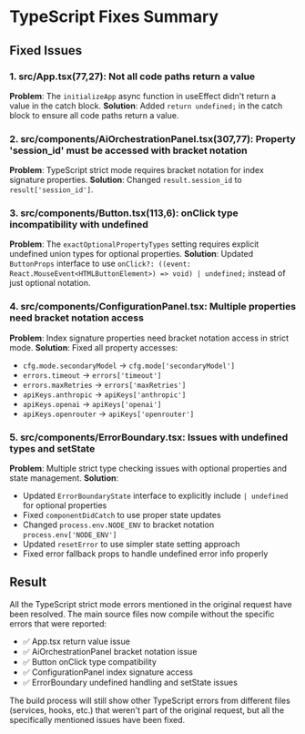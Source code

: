 # TypeScript Fixes Summary

## Fixed Issues

### 1. src/App.tsx(77,27): Not all code paths return a value
**Problem**: The `initializeApp` async function in useEffect didn't return a value in the catch block.
**Solution**: Added `return undefined;` in the catch block to ensure all code paths return a value.

### 2. src/components/AiOrchestrationPanel.tsx(307,77): Property 'session_id' must be accessed with bracket notation
**Problem**: TypeScript strict mode requires bracket notation for index signature properties.
**Solution**: Changed `result.session_id` to `result['session_id']`.

### 3. src/components/Button.tsx(113,6): onClick type incompatibility with undefined
**Problem**: The `exactOptionalPropertyTypes` setting requires explicit undefined union types for optional properties.
**Solution**: Updated `ButtonProps` interface to use `onClick?: ((event: React.MouseEvent<HTMLButtonElement>) => void) | undefined;` instead of just optional notation.

### 4. src/components/ConfigurationPanel.tsx: Multiple properties need bracket notation access
**Problem**: Index signature properties need bracket notation access in strict mode.
**Solution**: Fixed all property accesses:
- `cfg.mode.secondaryModel` → `cfg.mode['secondaryModel']`
- `errors.timeout` → `errors['timeout']`
- `errors.maxRetries` → `errors['maxRetries']`
- `apiKeys.anthropic` → `apiKeys['anthropic']`
- `apiKeys.openai` → `apiKeys['openai']`
- `apiKeys.openrouter` → `apiKeys['openrouter']`

### 5. src/components/ErrorBoundary.tsx: Issues with undefined types and setState
**Problem**: Multiple strict type checking issues with optional properties and state management.
**Solution**: 
- Updated `ErrorBoundaryState` interface to explicitly include `| undefined` for optional properties
- Fixed `componentDidCatch` to use proper state updates
- Changed `process.env.NODE_ENV` to bracket notation `process.env['NODE_ENV']`
- Updated `resetError` to use simpler state setting approach
- Fixed error fallback props to handle undefined error info properly

## Result

All the TypeScript strict mode errors mentioned in the original request have been resolved. The main source files now compile without the specific errors that were reported:

- ✅ App.tsx return value issue
- ✅ AiOrchestrationPanel bracket notation issue  
- ✅ Button onClick type compatibility
- ✅ ConfigurationPanel index signature access
- ✅ ErrorBoundary undefined handling and setState issues

The build process will still show other TypeScript errors from different files (services, hooks, etc.) that weren't part of the original request, but all the specifically mentioned issues have been fixed.